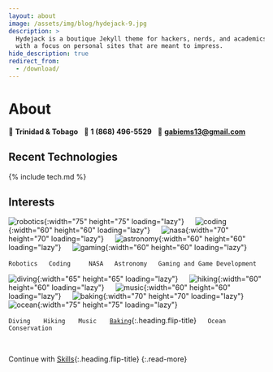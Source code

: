 ```yaml
---
layout: about
image: /assets/img/blog/hydejack-9.jpg
description: >
  Hydejack is a boutique Jekyll theme for hackers, nerds, and academics,
  with a focus on personal sites that are meant to impress.
hide_description: true
redirect_from:
  - /download/
---
```


# About

:house_with_garden: **Trinidad & Tobago** &nbsp;
:calling: **1 (868) 496-5529** &nbsp;
:email: [**gabiems13@gmail.com**](mailto:gabiems13@gmail.com)

<!--author-->

## Recent Technologies

{% include tech.md %}

## Interests

![robotics](images/icons/robot.png){:width="75" height="75" loading="lazy"} &emsp; 
![coding](images/icons/coding.png){:width="60" height="60" loading="lazy"} &emsp;
![nasa](images/icons/nasa2.png){:width="70" height="70" loading="lazy"} &emsp; 
![astronomy](images/icons/astronomy.png){:width="60" height="60" loading="lazy"} &emsp; 
![gaming](images/icons/gaming.png){:width="60" height="60" loading="lazy"}

`Robotics` &emsp; `Coding` &emsp;&emsp; `NASA` &emsp; `Astronomy` &emsp; `Gaming and Game Development`

![diving](images/icons/diving.png){:width="65" height="65" loading="lazy"} &emsp; 
![hiking](images/icons/hiking.jpg){:width="60" height="60" loading="lazy"} &emsp; 
![music](images/icons/music.png){:width="60" height="60" loading="lazy"} &emsp; 
![baking](images/icons/baking.png){:width="70" height="70" loading="lazy"} &emsp; 
![ocean](images/icons/ocean.png){:width="75" height="75" loading="lazy"}

`Diving` &emsp;&nbsp; `Hiking` &emsp;&nbsp; `Music` &emsp;&nbsp; [`Baking`](baking.md){:.heading.flip-title} &emsp; `Ocean Conservation`


<!-- ## Beautiful Math
They say math is beautiful — and with **Hydejack**'s [math support][math] it's guaranteed to also look beautiful:

$$
\begin{aligned}
  \phi(x,y) &= \phi \left(\sum_{i=1}^n x_ie_i, \sum_{j=1}^n y_je_j \right) \\[2em]
            &= \sum_{i=1}^n \sum_{j=1}^n x_i y_j \phi(e_i, e_j)            \\[2em]
            &= (x_1, \ldots, x_n)
               \left(\begin{array}{ccc}
                 \phi(e_1, e_1)  & \cdots & \phi(e_1, e_n) \\
                 \vdots          & \ddots & \vdots         \\
                 \phi(e_n, e_1)  & \cdots & \phi(e_n, e_n)
               \end{array}\right)
               \left(\begin{array}{c}
                 y_1    \\
                 \vdots \\
                 y_n
               \end{array}\right)
\end{aligned}
$$

Hydejack uses KaTeX to efficiently render math.
{:.figcaption} -->

&nbsp;
&nbsp;
&nbsp;

Continue with [Skills](skills.md){:.heading.flip-title}
{:.read-more}